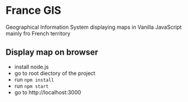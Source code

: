 # France GIS
Geographical Information System displaying maps in Vanilla JavaScript mainly fro French territory

## Display map on browser 
- install node.js
- go to root diectory of the project
- run `npm install`
- run `npm start`
- go to http://localhost:3000
